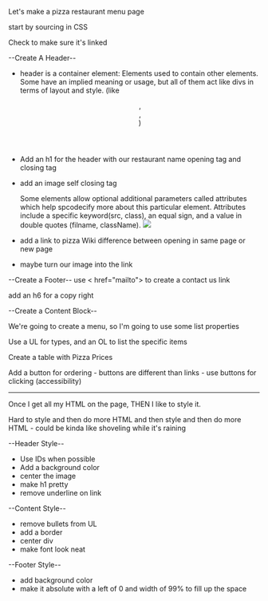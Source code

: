 Let's make a pizza restaurant menu page

start by sourcing in CSS

Check to make sure it's linked

--Create A Header--
- header is a container element:
    Elements used to contain other elements. Some have an implied meaning or usage, but all of them act like divs in terms of layout and style. (like <header>, <footer>, <main>)
- Add an h1 for the header with our restaurant name
    opening tag and closing tag

- add an image
    self closing tag

    Some elements allow optional additional parameters called attributes which help spcodecify more about this particular element. Attributes include a specific keyword(src, class), an equal sign, and a value in double quotes (filname, className).
        <img src="fileName.img" class="pizzaImg"/>

- add a link to pizza Wiki
    difference between opening in same page or new page

- maybe turn our image into the link


--Create a Footer--
use < href="mailto"> to create a contact us link

add an h6 for a copy right

--Create a Content Block--

We're going to create a menu, so I'm going to use some list properties

Use a UL for types, and an OL to list the specific items

Create a table with Pizza Prices

Add a button for ordering - buttons are different than links - use buttons for clicking (accessibility)

----------------------------------
Once I get all my HTML on the page, THEN I like to style it.

Hard to style and then do more HTML and then style and then do more HTML - could be kinda like shoveling while it's raining

--Header Style--
- Use IDs when possible
- Add a background color
- center the image
- make h1 pretty
- remove underline on link

--Content Style--
- remove bullets from UL
- add a border
- center div
- make font look neat

--Footer Style--
- add background color
- make it absolute with a left of 0 and width of 99% to fill up the space
